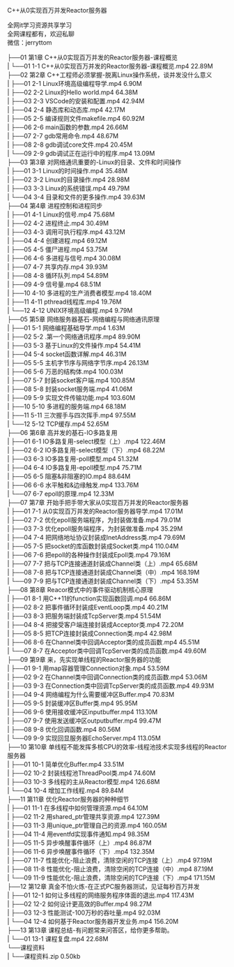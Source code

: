 C++从0实现百万并发Reactor服务器

全网it学习资源共享学习<br>全网课程都有，欢迎私聊<br>微信：jerryttom<br>

├──01 第1章 C++从0实现百万并发的Reactor服务器-课程概览<br> | └──01 1-1 C++从0实现百万并发的Reactor服务器-课程概览.mp4 22.89M<br> ├──02 第2章 C++工程师必须掌握-脱离Linux操作系统，谈并发没什么意义<br> | ├──01 2-1 Linux环境高级编程导学.mp4 6.90M<br> | ├──02 2-2 Linux的Hello world.mp4 64.38M<br> | ├──03 2-3 VSCode的安装和配置.mp4 42.94M<br> | ├──04 2-4 静态库和动态库.mp4 42.17M<br> | ├──05 2-5 编译规则文件makefile.mp4 60.92M<br> | ├──06 2-6 main函数的参数.mp4 26.66M<br> | ├──07 2-7 gdb常用命令.mp4 48.67M<br> | ├──08 2-8 gdb调试core文件.mp4 20.45M<br> | └──09 2-9 gdb调试正在运行中的程序.mp4 13.09M<br> ├──03 第3章 对网络通讯重要的-Linux的目录、文件和时间操作<br> | ├──01 3-1 Linux的时间操作.mp4 35.48M<br> | ├──02 3-2 Linux的目录操作.mp4 28.98M<br> | ├──03 3-3 Linux的系统错误.mp4 49.79M<br> | └──04 3-4 目录和文件的更多操作.mp4 39.63M<br> ├──04 第4章 进程控制和进程同步<br> | ├──01 4-1 Linux的信号.mp4 75.68M<br> | ├──02 4-2 进程终止.mp4 30.49M<br> | ├──03 4-3 调用可执行程序.mp4 43.12M<br> | ├──04 4-4 创建进程.mp4 69.12M<br> | ├──05 4-5 僵尸进程.mp4 53.75M<br> | ├──06 4-6 多进程与信号.mp4 30.08M<br> | ├──07 4-7 共享内存.mp4 39.93M<br> | ├──08 4-8 循环队列.mp4 54.89M<br> | ├──09 4-9 信号量.mp4 68.51M<br> | ├──10 4-10 多进程的生产消费者模型.mp4 18.40M<br> | ├──11 4-11 pthread线程库.mp4 19.76M<br> | └──12 4-12 UNIX环境高级编程.mp4 9.79M<br> ├──05 第5章 网络服务器基石-网络编程与网络通讯原理<br> | ├──01 5-1 网络编程基础导学.mp4 1.63M<br> | ├──02 5-2 .第一个网络通讯程序.mp4 89.90M<br> | ├──03 5-3 基于Linux的文件操作.mp4 54.41M<br> | ├──04 5-4 socket函数详解.mp4 46.31M<br> | ├──05 5-5 主机字节序与网络字节序.mp4 26.13M<br> | ├──06 5-6 万恶的结构体.mp4 100.03M<br> | ├──07 5-7 封装socket客户端.mp4 100.85M<br> | ├──08 5-8 封装socket服务端.mp4 41.06M<br> | ├──09 5-9 实现文件传输功能.mp4 103.60M<br> | ├──10 5-10 多进程的服务端.mp4 68.18M<br> | ├──11 5-11 三次握手与四次挥手.mp4 97.55M<br> | └──12 5-12 TCP缓存.mp4 52.65M<br> ├──06 第6章 高并发的基石-IO多路复用<br> | ├──01 6-1 IO多路复用-select模型（上）.mp4 122.46M<br> | ├──02 6-2 IO多路复用-select模型（下）.mp4 68.22M<br> | ├──03 6-3 IO多路复用-poll模型.mp4 51.32M<br> | ├──04 6-4 IO多路复用-epoll模型.mp4 75.71M<br> | ├──05 6-5 阻塞&amp;非阻塞的IO.mp4 88.64M<br> | ├──06 6-6 水平触和&amp;边缘触发.mp4 133.76M<br> | └──07 6-7 epoll的原理.mp4 12.33M<br> ├──07 第7章 开始手把手带大家从0实现百万并发的Reactor服务器<br> | ├──01 7-1 从0实现百万并发的Reactor服务器导学.mp4 17.01M<br> | ├──02 7-2 优化epoll服务端程序，为封装做准备.mp4 79.01M<br> | ├──03 7-3 优化epoll服务端程序，为封装做准备.mp4 35.29M<br> | ├──04 7-4 把网络地址协议封装成InetAddress类.mp4 79.69M<br> | ├──05 7-5 把socket的库函数封装成Socket类.mp4 110.04M<br> | ├──06 7-6 把epoll的各种操作封装成Epoll类.mp4 79.16M<br> | ├──07 7-7 把与TCP连接通道封装成Channel类（上）.mp4 65.68M<br> | ├──08 7-8 把与TCP连接通道封装成Channel类（中）.mp4 168.19M<br> | └──09 7-9 把与TCP连接通道封装成Channel类（下）.mp4 53.35M<br> ├──08 第8章 Reacor模式中的事件驱动机制核心原理<br> | ├──01 8-1 用C++11的function实现函数回调.mp4 66.86M<br> | ├──02 8-2 把事件循环封装成EventLoop类.mp4 40.21M<br> | ├──03 8-3 把服务端封装成TcpServer类.mp4 51.54M<br> | ├──04 8-4 把接受客户端连接封装成Acceptor类.mp4 72.20M<br> | ├──05 8-5 把TCP连接封装成Connection类.mp4 42.98M<br> | ├──06 8-6 在Channel类中回调Acceptor类的成员函数.mp4 45.51M<br> | └──07 8-7 在Acceptor类中回调TcpServer类的成员函数.mp4 49.60M<br> ├──09 第9章 来，先实现单线程的Reactor服务器的功能<br> | ├──01 9-1 用map容器管理Connection对象.mp4 53.59M<br> | ├──02 9-2 在Channel类中回调Connection类的成员函数.mp4 53.06M<br> | ├──03 9-3 在Connection类中回调TcpServer类的成员函数.mp4 49.93M<br> | ├──04 9-4 网络编程为什么需要缓冲区Buffer.mp4 70.83M<br> | ├──05 9-5 封装缓冲区Buffer类.mp4 95.95M<br> | ├──06 9-6 使用接收缓冲区inputbuffer.mp4 113.10M<br> | ├──07 9-7 使用发送缓冲区outputbuffer.mp4 99.47M<br> | ├──08 9-8 优化回调函数.mp4 80.56M<br> | └──09 9-9 实现回显服务器EchoServer.mp4 113.05M<br> ├──10 第10章 单线程不能发挥多核CPU的效率-线程池技术实现多线程的Reactor服务器<br> | ├──01 10-1 简单优化Buffer.mp4 33.51M<br> | ├──02 10-2 封装线程池ThreadPool类.mp4 74.60M<br> | ├──03 10-3 多线程的主从Reactor模型.mp4 126.68M<br> | └──04 10-4 增加工作线程.mp4 89.84M<br> ├──11 第11章 优化Reactor服务器的种种细节<br> | ├──01 11-1 在多线程中如何管理资源.mp4 64.10M<br> | ├──02 11-2 用shared_ptr管理共享资源.mp4 127.39M<br> | ├──03 11-3 用unique_ptr管理自己的资源.mp4 160.05M<br> | ├──04 11-4 用eventfd实现事件通知.mp4 98.35M<br> | ├──05 11-5 异步唤醒事件循环（上）.mp4 86.87M<br> | ├──06 11-6 异步唤醒事件循环（下）.mp4 132.35M<br> | ├──07 11-7 性能优化-阻止浪费，清除空闲的TCP连接（上）.mp4 97.19M<br> | ├──08 11-8 性能优化-阻止浪费，清除空闲的TCP连接（中）.mp4 87.19M<br> | └──09 11-9 性能优化-阻止浪费，清除空闲的TCP连接（下）.mp4 171.15M<br> ├──12 第12章 真金不怕火炼-在正式PC服务器测试，见证每秒百万并发<br> | ├──01 12-1 如何让多线程的网络服务程序体面的退出.mp4 117.43M<br> | ├──02 12-2 如何设计更高效的Buffer.mp4 98.27M<br> | ├──03 12-3 性能测试-100万秒的吞吐量.mp4 92.03M<br> | └──04 12-4 如何基于Reactor服务器开发业务.mp4 156.20M<br> ├──13 第13章 课程总结-有问题常来问答区，给你更多帮助。<br> | └──01 13-1 课程复盘.mp4 22.68M<br> └──课程资料<br> | └──课程资料.zip 0.50kb